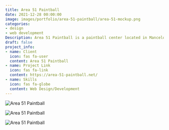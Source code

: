 ```yaml
---
title: Area 51 Paintball
date: 2021-12-28 00:00:00
image: images/portfolio/area-51-paintball/area-51-mockup.png
categories:
- design
- web development
Description: Area 51 Paintball is a paintball center located in Mancelona, Michigan.
draft: false
project_info:
- name: Client
  icon: fas fa-user
  content: Area 51 Paintball
- name: Project Link
  icon: fas fa-link
  content: https://area-51-paintball.net/
- name: Skills
  icon: fas fa-globe
  content: Web Design/Development
---
```


![Area 51 Paintball](/images/portfolio/area-51-paintball/area-51-full-page.png)

![Area 51 Paintball](/images/portfolio/area-51-paintball/area-51-pixel.png)

![Area 51 Paintball](/images/portfolio/area-51-paintball/area-51-tablet.png)